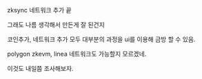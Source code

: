 zksync 네트워크 추가 끝

그래도 나름 생각해서 만든게 잘 된건지

코인추가, 네트워크 추가 모두 대부분의 과정을 ui를 이용해 금방 할 수 있음.

polygon zkevm, linea 네트워크도 가능할지 모르겠네.

이것도 내일쯤 조사해보자.
